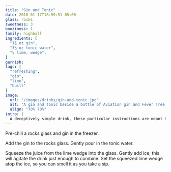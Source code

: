 ```yaml
---
title: "Gin and Tonic"
date: 2018-01-17T18:59:51-05:00
glass: rocks
sweetness: 3
booziness: 1
family: highball
ingredients: [
  "1¾ oz gin",
  "3½ oz tonic water",
  "¼ lime, wedge",
]
garnish:
tags: [
  "refreshing",
  "gin",
  "lime",
  "built"
]
image:
  url: "/images/drinks/gin-and-tonic.jpg"
  alt: "A gin and tonic beside a bottle of Aviation gin and Fever Tree Mediterranean tonic water"
  align: "70% 70%"
intro: |
  A deceptively simple drink, these particular instructions are meant to minimize the amount of carbonation lost from the tonic water. Recipe by Dave Arnold.
---
```

Pre-chill a rocks glass and gin in the freezer.

Add the gin to the rocks glass. Gently pour in the tonic water.

Squeeze the juice from the lime wedge into the glass. Gently add ice; this will agitate the drink just enough to combine. Set the squeezed lime wedge atop the ice, so you can smell it as you take a sip.
